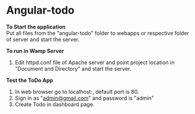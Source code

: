# Angular-todo

**To Start the application**  
Put all files from the "angular-todo" folder to webapps or respective folder of server and start the server.

**To run in Wamp Server**
1. Edit httpd.conf file of Apache server and point project location in "Document and Directory" and start the server.

**Test the ToDo App**
1. In web browser go to localhost:<port-no>, default port is 80.
2. Sign in as "admin@gmail.com" and password is "admin"
3. Create Todo in dashboard page.
